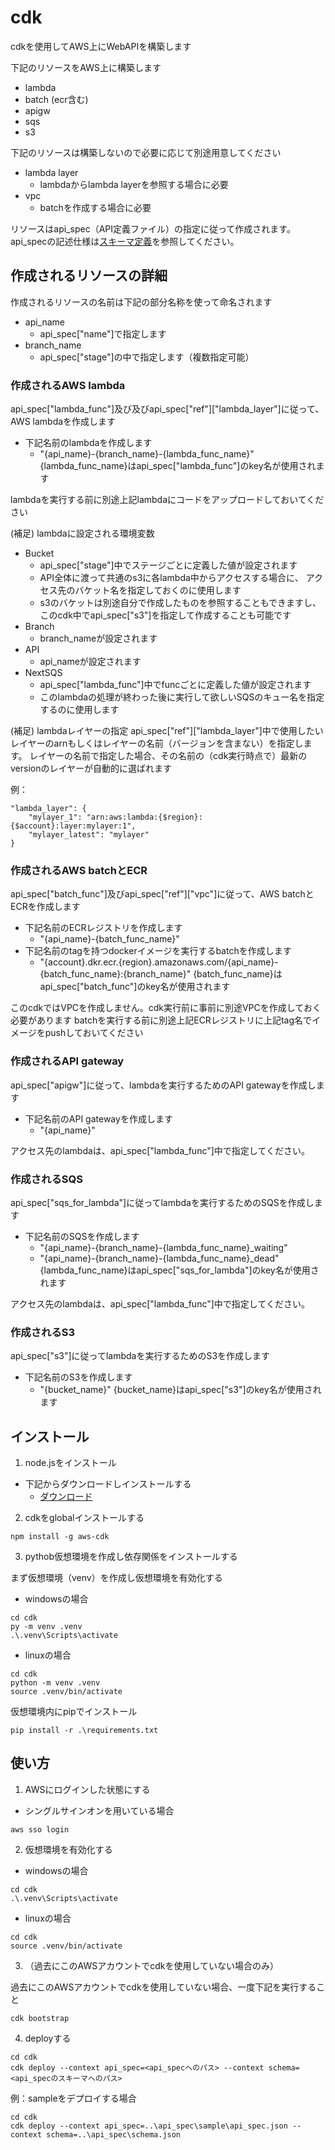 # cdk
cdkを使用してAWS上にWebAPIを構築します

下記のリソースをAWS上に構築します
- lambda
- batch (ecr含む)
- apigw
- sqs
- s3

下記のリソースは構築しないので必要に応じて別途用意してください
- lambda layer
  - lambdaからlambda layerを参照する場合に必要
- vpc
  - batchを作成する場合に必要

リソースはapi_spec（API定義ファイル）の指定に従って作成されます。
api_specの記述仕様は[スキーマ定義](../api_spec/schema.json)を参照してください。

## 作成されるリソースの詳細

作成されるリソースの名前は下記の部分名称を使って命名されます
- api_name
  - api_spec["name"]で指定します
- branch_name
  - api_spec["stage"]の中で指定します（複数指定可能）

### 作成されるAWS lambda
api_spec["lambda_func"]及び及びapi_spec["ref"]["lambda_layer"]に従って、AWS lambdaを作成します
- 下記名前のlambdaを作成します
  - "{api_name}-{branch_name}-{lambda_func_name}"
{lambda_func_name}はapi_spec["lambda_func"]のkey名が使用されます

lambdaを実行する前に別途上記lambdaにコードをアップロードしておいてください

(補足) lambdaに設定される環境変数
- Bucket
  - api_spec["stage"]中でステージごとに定義した値が設定されます
  - API全体に渡って共通のs3に各lambda中からアクセスする場合に、
    アクセス先のバケット名を指定しておくのに使用します
  - s3のバケットは別途自分で作成したものを参照することもできますし、
    このcdk中でapi_spec["s3"]を指定して作成することも可能です
- Branch
  - branch_nameが設定されます
- API
  - api_nameが設定されます
- NextSQS
  - api_spec["lambda_func"]中でfuncごとに定義した値が設定されます
  - このlambdaの処理が終わった後に実行して欲しいSQSのキュー名を指定するのに使用します

(補足) lambdaレイヤーの指定
api_spec["ref"]["lambda_layer"]中で使用したいレイヤーのarnもしくはレイヤーの名前（バージョンを含まない）を指定します。
レイヤーの名前で指定した場合、その名前の（cdk実行時点で）最新のversionのレイヤーが自動的に選ばれます

例：
```
"lambda_layer": {
    "mylayer_1": "arn:aws:lambda:{$region}:{$account}:layer:mylayer:1",
    "mylayer_latest": "mylayer"
}
```

### 作成されるAWS batchとECR
api_spec["batch_func"]及びapi_spec["ref"]["vpc"]に従って、AWS batchとECRを作成します
- 下記名前のECRレジストリを作成します
  - "{api_name}-{batch_func_name}"
- 下記名前のtagを持つdockerイメージを実行するbatchを作成します
  - "{account}.dkr.ecr.{region}.amazonaws.com/{api_name}-{batch_func_name}:{branch_name}"
{batch_func_name}はapi_spec["batch_func"]のkey名が使用されます

このcdkではVPCを作成しません。cdk実行前に事前に別途VPCを作成しておく必要があります
batchを実行する前に別途上記ECRレジストリに上記tag名でイメージをpushしておいてください

### 作成されるAPI gateway
api_spec["apigw"]に従って、lambdaを実行するためのAPI gatewayを作成します
- 下記名前のAPI gatewayを作成します
  - "{api_name}"

アクセス先のlambdaは、api_spec["lambda_func"]中で指定してください。

### 作成されるSQS
api_spec["sqs_for_lambda"]に従ってlambdaを実行するためのSQSを作成します
- 下記名前のSQSを作成します
  - "{api_name}-{branch_name}-{lambda_func_name}_waiting"
  - "{api_name}-{branch_name}-{lambda_func_name}_dead"
{lambda_func_name}はapi_spec["sqs_for_lambda"]のkey名が使用されます

アクセス先のlambdaは、api_spec["lambda_func"]中で指定してください。

### 作成されるS3
api_spec["s3"]に従ってlambdaを実行するためのS3を作成します
- 下記名前のS3を作成します
  - "{bucket_name}"
{bucket_name}はapi_spec["s3"]のkey名が使用されます


## インストール

1. node.jsをインストール

- 下記からダウンロードしインストールする
  - [ダウンロード](https://nodejs.org/en/download/)

2. cdkをglobalインストールする

```
npm install -g aws-cdk
```

3. pythob仮想環境を作成し依存関係をインストールする

まず仮想環境（venv）を作成し仮想環境を有効化する

- windowsの場合
```
cd cdk
py -m venv .venv
.\.venv\Scripts\activate
```

- linuxの場合
```
cd cdk
python -m venv .venv
source .venv/bin/activate
```

仮想環境内にpipでインストール

```
pip install -r .\requirements.txt
```

## 使い方


1. AWSにログインした状態にする

- シングルサインオンを用いている場合
```
aws sso login
```

2. 仮想環境を有効化する

- windowsの場合
```
cd cdk
.\.venv\Scripts\activate
```

- linuxの場合
```
cd cdk
source .venv/bin/activate
```

3. （過去にこのAWSアカウントでcdkを使用していない場合のみ）

過去にこのAWSアカウントでcdkを使用していない場合、一度下記を実行すること

```
cdk bootstrap
```

4. deployする

```
cd cdk
cdk deploy --context api_spec=<api_specへのパス> --context schema=<api_specのスキーマへのパス>
```

例：sampleをデプロイする場合
```
cd cdk
cdk deploy --context api_spec=..\api_spec\sample\api_spec.json --context schema=..\api_spec\schema.json
```

